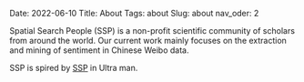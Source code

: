 Date: 2022-06-10
Title: About
Tags: about
Slug: about
nav_oder: 2


Spatial Search People (SSP) is a non-profit scientific community of scholars from around the world. Our current work mainly focuses on the extraction and mining of sentiment in Chinese Weibo data.

SSP is spired by [SSP](https://ultra.fandom.com/wiki/SSP_(Something_Search_People)) in Ultra man.


